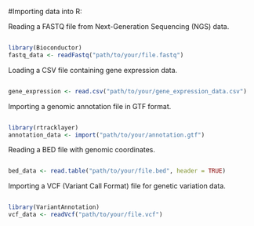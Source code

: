 #Importing data into R:<br />

Reading a FASTQ file from Next-Generation Sequencing (NGS) data.

```R

library(Bioconductor)
fastq_data <- readFastq("path/to/your/file.fastq")
```
Loading a CSV file containing gene expression data.

```R

gene_expression <- read.csv("path/to/your/gene_expression_data.csv")
```
Importing a genomic annotation file in GTF format.

```R

library(rtracklayer)
annotation_data <- import("path/to/your/annotation.gtf")
```
Reading a BED file with genomic coordinates.

```R

bed_data <- read.table("path/to/your/file.bed", header = TRUE)
```
Importing a VCF (Variant Call Format) file for genetic variation data.

```R

library(VariantAnnotation)
vcf_data <- readVcf("path/to/your/file.vcf")
```
